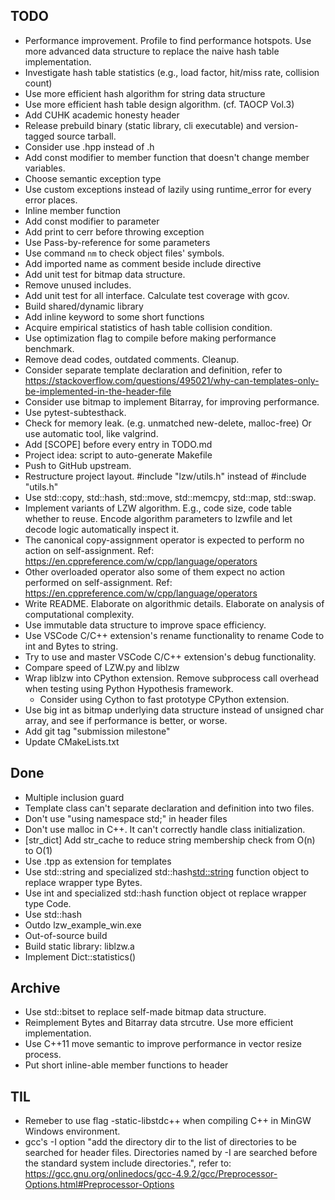 ## TODO

- Performance improvement. Profile to find performance hotspots. Use more advanced data structure to replace the naive hash table implementation.
- Investigate hash table statistics (e.g., load factor, hit/miss rate, collision count)
- Use more efficient hash algorithm for string data structure
- Use more efficient hash table design algorithm. (cf. TAOCP Vol.3)
- Add CUHK academic honesty header
- Release prebuild binary (static library, cli executable) and version-tagged source tarball.
- Consider use .hpp instead of .h
- Add const modifier to member function that doesn't change member variables.
- Choose semantic exception type
- Use custom exceptions instead of lazily using runtime_error for every error places.
- Inline member function
- Add const modifier to parameter
- Add print to cerr before throwing exception
- Use Pass-by-reference for some parameters
- Use command `nm` to check object files' symbols.
- Add imported name as comment beside include directive
- Add unit test for bitmap data structure.
- Remove unused includes.
- Add unit test for all interface. Calculate test coverage with gcov.
- Build shared/dynamic library
- Add inline keyword to some short functions
- Acquire empirical statistics of hash table collision condition.
- Use optimization flag to compile before making performance benchmark.
- Remove dead codes, outdated comments. Cleanup.
- Consider separate template declaration and definition, refer to https://stackoverflow.com/questions/495021/why-can-templates-only-be-implemented-in-the-header-file
- Consider use bitmap to implement Bitarray, for improving performance.
- Use pytest-subtesthack.
- Check for memory leak. (e.g. unmatched new-delete, malloc-free) Or use automatic tool, like valgrind.
- Add \[SCOPE\] before every entry in TODO.md
- Project idea: script to auto-generate Makefile
- Push to GitHub upstream.
- Restructure project layout. #include "lzw/utils.h" instead of #include "utils.h"
- Use std::copy, std::hash, std::move, std::memcpy, std::map, std::swap.
- Implement variants of LZW algorithm. E.g., code size, code table whether to reuse. Encode algorithm parameters to lzwfile and let decode logic automatically inspect it.
- The canonical copy-assignment operator is expected to perform no action on self-assignment. Ref: https://en.cppreference.com/w/cpp/language/operators
- Other overloaded operator also some of them expect no action performed on self-assignment. Ref: https://en.cppreference.com/w/cpp/language/operators
- Write README. Elaborate on algorithmic details. Elaborate on analysis of computational complexity.
- Use immutable data structure to improve space efficiency.
- Use VSCode C/C++ extension's rename functionality to rename Code to int and Bytes to string.
- Try to use and master VSCode C/C++ extension's debug functionality.
- Compare speed of LZW.py and liblzw
- Wrap liblzw into CPython extension. Remove subprocess call overhead when testing using Python Hypothesis framework.
  - Consider using Cython to fast prototype CPython extension.
- Use big int as bitmap underlying data structure instead of unsigned char array, and see if performance is better, or worse.
- Add git tag "submission milestone"
- Update CMakeLists.txt


## Done

- Multiple inclusion guard
- Template class can't separate declaration and definition into two files.
- Don't use "using namespace std;" in header files
- Don't use malloc in C++. It can't correctly handle class initialization.
- [str_dict] Add str_cache to reduce string membership check from O(n) to O(1)
- Use .tpp as extension for templates
- Use std::string and specialized std::hash<std::string> function object to replace wrapper type Bytes.
- Use int and specialized std::hash<int> function object ot replace wrapper type Code.
- Use std::hash
- Outdo lzw_example_win.exe
- Out-of-source build
- Build static library: liblzw.a
- Implement Dict::statistics()


## Archive

- Use std::bitset to replace self-made bitmap data structure.
- Reimplement Bytes and Bitarray data strcutre. Use more efficient implementation.
- Use C++11 move semantic to improve performance in vector resize process.
- Put short inline-able member functions to header


## TIL

- Remeber to use flag -static-libstdc++ when compiling C++ in MinGW Windows environment.
- gcc's -I option "add the directory dir to the list of directories to be searched for header files. Directories named by -I are searched before the standard system include directories.", refer to: https://gcc.gnu.org/onlinedocs/gcc-4.9.2/gcc/Preprocessor-Options.html#Preprocessor-Options
